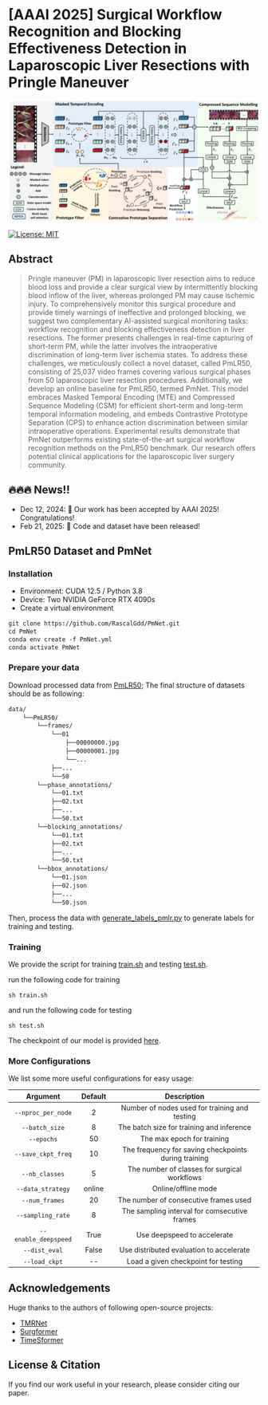 # [AAAI 2025] Surgical Workflow Recognition and Blocking Effectiveness Detection in Laparoscopic Liver Resections with Pringle Maneuver

<div align=center>
<img src="assets/Pipeline.png">
</div>

[![License: MIT](https://img.shields.io/badge/License-MIT-green.svg)](https://opensource.org/licenses/MIT)

## Abstract

> Pringle maneuver (PM) in laparoscopic liver resection aims to reduce blood loss and provide a clear surgical view by intermittently blocking blood inflow of the liver, whereas prolonged PM may cause ischemic injury. To comprehensively monitor this surgical procedure and provide timely warnings of ineffective and prolonged blocking, we suggest two complementary AI-assisted surgical monitoring tasks: workflow recognition and blocking effectiveness detection in liver resections. The former presents challenges in real-time capturing of short-term PM, while the latter involves the intraoperative discrimination of long-term liver ischemia states. To address these challenges, we meticulously collect a novel dataset, called PmLR50, consisting of 25,037 video frames covering various surgical phases from 50 laparoscopic liver resection procedures. Additionally, we develop an online baseline for PmLR50, termed PmNet. This model embraces Masked Temporal Encoding (MTE) and Compressed Sequence Modeling (CSM) for efficient short-term and long-term temporal information modeling, and embeds Contrastive Prototype Separation (CPS) to enhance action discrimination between similar intraoperative operations. Experimental results demonstrate that PmNet outperforms existing state-of-the-art surgical workflow recognition methods on the PmLR50 benchmark. Our research offers potential clinical applications for the laparoscopic liver surgery community.


## 🔥🔥🔥 News!!
* Dec 12, 2024: 🤗 Our work has been accepted by AAAI 2025! Congratulations!
* Feb 21, 2025: 🚀 Code and dataset have been released!


## PmLR50 Dataset and PmNet
### Installation
* Environment: CUDA 12.5 / Python 3.8
* Device: Two NVIDIA GeForce RTX 4090s
* Create a virtual environment
```shell
git clone https://github.com/RascalGdd/PmNet.git
cd PmNet
conda env create -f PmNet.yml
conda activate PmNet
```
### Prepare your data
Download processed data from [PmLR50](https://docs.google.com/forms/d/e/1FAIpQLSf33G5mdwXeqwabfbXnEboMpj48iCNlQBAY_up4kLuZiqCPUQ/viewform?usp=dialog);
The final structure of datasets should be as following:

```bash
data/
    └──PmLR50/
        └──frames/
            └──01
                ├──00000000.jpg
                ├──00000001.jpg
                └──...
            ├──...    
            └──50
        └──phase_annotations/
            └──01.txt
            ├──02.txt
            ├──...
            └──50.txt
        └──blocking_annotations/
            └──01.txt
            ├──02.txt
            ├──...
            └──50.txt
        └──bbox_annotations/
            └──01.json
            ├──02.json
            ├──...
            └──50.json
```
Then, process the data with [generate_labels_pmlr.py](https://github.com/RascalGdd/PmNet/blob/main/datasets/data_preprosses/generate_labels_pmlr.py) to generate labels for training and testing.

### Training
We provide the script for training [train.sh](https://github.com/RascalGdd/PmNet/blob/main/train.sh) and testing [test.sh](https://github.com/RascalGdd/PmNet/blob/main/test.sh).

run the following code for training

```shell
sh train.sh
```
and run the following code for testing

```shell
sh test.sh
```
The checkpoint of our model is provided [here](https://mycuhk-my.sharepoint.com/:u:/g/personal/1155229775_link_cuhk_edu_hk/EZVHcTmQBY1Mv1zTSLEtu0cBKTA7zTNURaG65gWWloqFmg?e=Zudo2X).

### More Configurations

We list some more useful configurations for easy usage:

|        Argument        |  Default  |                Description                |
|:----------------------:|:---------:|:-----------------------------------------:|
|  `--nproc_per_node`   |  2  |    Number of nodes used for training and testing    |
|       `--batch_size`       |   8    |   The batch size for training and inference   |
|     `--epochs`     | 50  |      The max epoch for training      |
|    `--save_ckpt_freq`    |    10    |     The frequency for saving checkpoints during training     |
|    `--nb_classes`     |    5     |     The number of classes for surgical workflows      |
| `--data_strategy` |    online    |    Online/offline mode       |
|     `--num_frames`     |    20    | The number of consecutive frames used  |
|     `--sampling_rate`   |    8  | The sampling interval for comsecutive frames |
|        `--enable_deepspeed`        |    True  |   Use deepspeed to accelerate  |
|  `--dist_eval`   |   False   |    Use distributed evaluation to accelerate    |
|  `--load_ckpt`   |   --   |    Load a given checkpoint for testing    |

## Acknowledgements
Huge thanks to the authors of following open-source projects:
- [TMRNet](https://github.com/YuemingJin/TMRNet)
- [Surgformer](https://github.com/isyangshu/Surgformer/)
- [TimeSformer](https://github.com/facebookresearch/TimeSformer)

## License & Citation 
If you find our work useful in your research, please consider citing our paper.
